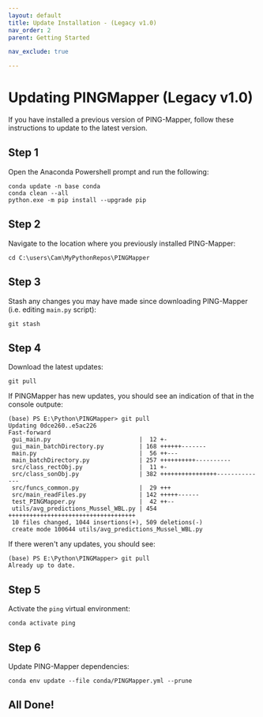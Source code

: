 ```yaml
---
layout: default
title: Update Installation - (Legacy v1.0)
nav_order: 2
parent: Getting Started

nav_exclude: true

---
```


# Updating PINGMapper (Legacy v1.0)

If you have installed a previous version of PING-Mapper, follow these instructions to update to the latest version.

## Step 1

Open the Anaconda Powershell prompt and run the following:
```
conda update -n base conda
conda clean --all
python.exe -m pip install --upgrade pip
```

## Step 2

Navigate to the location where you previously installed PING-Mapper:
```
cd C:\users\Cam\MyPythonRepos\PINGMapper
``` 

## Step 3

Stash any changes you may have made since downloading PING-Mapper (i.e. editing `main.py` script):
```
git stash
```

## Step 4

Download the latest updates:

```
git pull
```


If PINGMapper has new updates, you should see an indication of that in the console outpute:
```
(base) PS E:\Python\PINGMapper> git pull
Updating 0dce260..e5ac226
Fast-forward
 gui_main.py                         |  12 +-
 gui_main_batchDirectory.py          | 168 ++++++-------
 main.py                             |  56 ++---
 main_batchDirectory.py              | 257 ++++++++++----------
 src/class_rectObj.py                |  11 +-
 src/class_sonObj.py                 | 382 ++++++++++++++++--------------
 src/funcs_common.py                 |  29 +++
 src/main_readFiles.py               | 142 +++++------
 test_PINGMapper.py                  |  42 ++--
 utils/avg_predictions_Mussel_WBL.py | 454 ++++++++++++++++++++++++++++++++++++
 10 files changed, 1044 insertions(+), 509 deletions(-)
 create mode 100644 utils/avg_predictions_Mussel_WBL.py
 ```

 If there weren't any updates, you should see:
 ```
(base) PS E:\Python\PINGMapper> git pull
Already up to date.
 ```


## Step 5

Activate the `ping` virtual environment:

```
conda activate ping
```

## Step 6

Update PING-Mapper dependencies:

```
conda env update --file conda/PINGMapper.yml --prune
```

## All Done!
